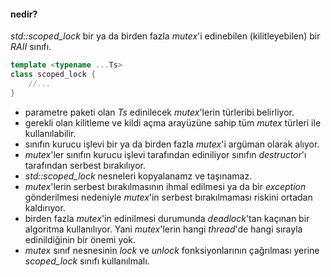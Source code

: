 #### nedir?
_std::scoped_lock_ bir ya da birden fazla _mutex_'i edinebilen (kilitleyebilen) bir _RAII_ sınıfı.<br>

```cpp
template <typename ...Ts>
class scoped_lock {
    //...
}
```
- parametre paketi olan _Ts_ edinilecek _mutex_'lerin türleribi belirliyor.
- gerekli olan kilitleme ve kildi açma arayüzüne sahip tüm _mutex_ türleri ile kullanılabilir.
- sınıfın kurucu işlevi bir ya da birden fazla _mutex_'i argüman olarak alıyor.
- _mutex_'ler sınıfın kurucu işlevi tarafından ediniliyor sınıfın _destructor_'ı tarafından serbest bırakılıyor.
- _std::scoped_lock_ nesneleri kopyalanamz ve taşınamaz.
- _mutex_'lerin serbest bırakılmasının ihmal edilmesi ya da bir _exception_ gönderilmesi nedeniyle _mutex_'in serbest bırakılmaması riskini ortadan kaldırıyor.
- birden fazla _mutex_'in edinilmesi durumunda _deadlock_'tan kaçınan bir algoritma kullanılıyor. Yani _mutex_'lerin hangi _thread_'de hangi sırayla edinildiğinin bir önemi yok.
- _mutex_ sınıf nesnesinin _lock_ ve _unlock_ fonksiyonlarının çağrılması yerine _scoped_lock_ sınıfı kullanılmalı.
